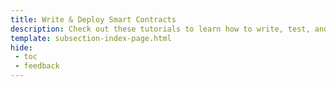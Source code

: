```yaml
---
title: Write & Deploy Smart Contracts
description: Check out these tutorials to learn how to write, test, and deploy Solidity smart contracts on Moonbeam using tools like Ethers, Hardhat, Foundry, and more.
template: subsection-index-page.html
hide: 
 - toc
 - feedback
---
```

